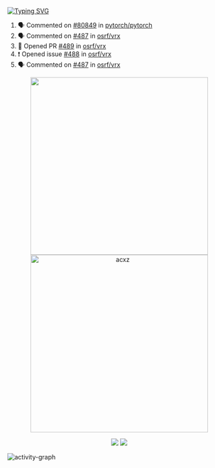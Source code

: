 [![Typing SVG](https://readme-typing-svg.herokuapp.com?size=16&color=AFFFA3&multiline=true&height=75&lines=contributing+to+robotics%2Faerospace%2Fml%2Fgpu+software;packaging+it+for+archlinux;ricer)](https://git.io/typing-svg)

<!--START_SECTION:activity-->
1. 🗣 Commented on [#80849](https://github.com/pytorch/pytorch/issues/80849) in [pytorch/pytorch](https://github.com/pytorch/pytorch)
2. 🗣 Commented on [#487](https://github.com/osrf/vrx/issues/487) in [osrf/vrx](https://github.com/osrf/vrx)
3. 💪 Opened PR [#489](https://github.com/osrf/vrx/pull/489) in [osrf/vrx](https://github.com/osrf/vrx)
4. ❗️ Opened issue [#488](https://github.com/osrf/vrx/issues/488) in [osrf/vrx](https://github.com/osrf/vrx)
5. 🗣 Commented on [#487](https://github.com/osrf/vrx/issues/487) in [osrf/vrx](https://github.com/osrf/vrx)
<!--END_SECTION:activity-->

<p align="center">
  <img width="400em" src=https://github-readme-stats.vercel.app/api?username=acxz&include_all_commits=true&show_icons=true />
  <img width="400em" src="https://github-readme-streak-stats.herokuapp.com/?user=acxz&" alt="acxz" />
</p>

<p align="center">
  <img src=https://github-readme-stats.vercel.app/api/top-langs/?username=acxz&layout=compact />
  <img src=https://github-profile-trophy.vercel.app/?username=acxz&row=2&column=4 />
</p>

![activity-graph](https://activity-graph.herokuapp.com/graph?username=acxz&theme=aqua)
